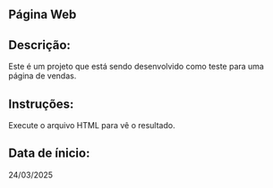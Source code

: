 ## Página Web
## Descrição:
Este é um projeto que está sendo desenvolvido como teste para uma página de vendas.

## Instruções:
Execute o arquivo HTML para vê o resultado. 

## Data de ínicio:
24/03/2025